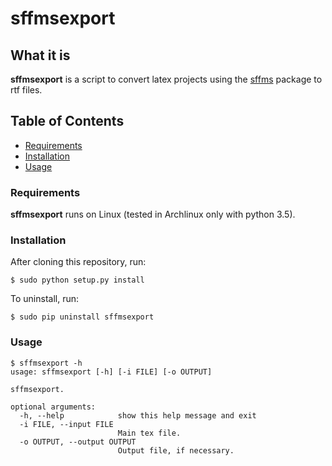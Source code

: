 # sffmsexport

## What it is

**sffmsexport** is a script to convert latex projects using the
[sffms](http://www.mcdemarco.net/sffms/) package to rtf files.

## Table of Contents

- [Requirements](#requirements)
- [Installation](#installation)
- [Usage](#usage)

### Requirements

**sffmsexport** runs on Linux (tested in Archlinux only with python 3.5).

### Installation

After cloning this repository, run:

    $ sudo python setup.py install

To uninstall, run:

    $ sudo pip uninstall sffmsexport

### Usage

    $ sffmsexport -h
    usage: sffmsexport [-h] [-i FILE] [-o OUTPUT]

    sffmsexport.

    optional arguments:
      -h, --help            show this help message and exit
      -i FILE, --input FILE
                            Main tex file.
      -o OUTPUT, --output OUTPUT
                            Output file, if necessary.





